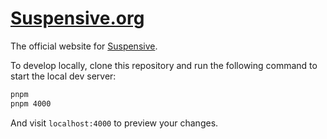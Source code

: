 # [Suspensive.org](https://suspensive.org)

The official website for [Suspensive](https://github.com/toss/suspensive).

To develop locally, clone this repository and run the following command to start
the local dev server:

```bash
pnpm
pnpm 4000
```

And visit `localhost:4000` to preview your changes.
